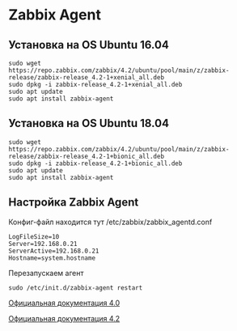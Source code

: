 # Zabbix Agent

## Установка на OS Ubuntu 16.04

    sudo wget https://repo.zabbix.com/zabbix/4.2/ubuntu/pool/main/z/zabbix-release/zabbix-release_4.2-1+xenial_all.deb
    sudo dpkg -i zabbix-release_4.2-1+xenial_all.deb
    sudo apt update
    sudo apt install zabbix-agent

## Установка на OS Ubuntu 18.04

    sudo wget https://repo.zabbix.com/zabbix/4.2/ubuntu/pool/main/z/zabbix-release/zabbix-release_4.2-1+bionic_all.deb
    sudo dpkg -i zabbix-release_4.2-1+bionic_all.deb
    sudo apt update
    sudo apt install zabbix-agent

## Настройка Zabbix Agent

Конфиг-файл находится тут /etc/zabbix/zabbix_agentd.conf

    LogFileSize=10
    Server=192.168.0.21
    ServerActive=192.168.0.21
    Hostname=system.hostname

Перезапускаем агент

    sudo /etc/init.d/zabbix-agent restart

[Официальная документация 4.0](https://www.zabbix.com/documentation/4.0/ru/manual/installation/install_from_packages/debian_ubuntu)

[Официальная документация 4.2](https://www.zabbix.com/documentation/4.2/manual/installation/install_from_packages/debian_ubuntu)
